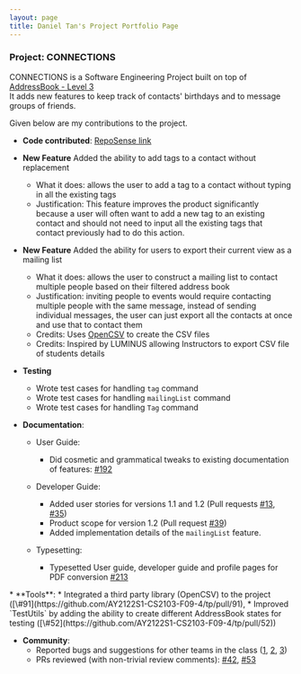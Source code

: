 ```yaml
---
layout: page
title: Daniel Tan's Project Portfolio Page
---
```


### Project: CONNECTIONS

CONNECTIONS is a Software Engineering Project built on top of [AddressBook - Level 3](https://se-education.org/addressbook-level3/)  
It adds new features to keep track of contacts' birthdays and to message groups of friends.


Given below are my contributions to the project.

* **Code contributed**: [RepoSense link](https://nus-cs2103-ay2122s1.github.io/tp-dashboard/?search=&sort=groupTitle&sortWithin=title&timeframe=commit&mergegroup=&groupSelect=groupByRepos&breakdown=true&checkedFileTypes=docs~functional-code~test-code~other&since=2021-09-17&tabOpen=true&tabType=authorship&zFR=false&tabAuthor=cookiedan42&tabRepo=AY2122S1-CS2103-F09-4%2Ftp%5Bmaster%5D&authorshipIsMergeGroup=false&authorshipFileTypes=docs~functional-code~test-code&authorshipIsBinaryFileTypeChecked=false)

* **New Feature** Added the ability to add tags to a contact without replacement
  * What it does: allows the user to add a tag to a contact without typing in all the existing tags
  * Justification: This feature improves the product significantly because a user will often want to add a new tag to an existing contact and should not need to input all the existing tags that contact previously had to do this action.

* **New Feature** Added the ability for users to export their current view as a mailing list
  * What it does: allows the user to construct a mailing list to contact multiple people based on their filtered address book
  * Justification: inviting people to events would require contacting multiple people with the same message, instead of sending individual messages, the user can just export all the contacts at once and use that to contact them
  * Credits: Uses [OpenCSV](http://opencsv.sourceforge.net/) to create the CSV files
  * Credits: Inspired by LUMINUS allowing Instructors to export CSV file of students details
  
* **Testing**
  * Wrote test cases for handling `tag` command
  * Wrote test cases for handling `mailingList` command
  * Wrote test cases for handling `Tag` command

* **Documentation**:
  * User Guide:
    * Did cosmetic and grammatical tweaks to existing documentation of features: [\#192](https://github.com/AY2122S1-CS2103-F09-4/tp/pull/192)
  * Developer Guide:
    * Added user stories for versions 1.1 and 1.2 (Pull requests [\#13](https://github.com/AY2122S1-CS2103-F09-4/tp/pull/13), [\#35](https://github.com/AY2122S1-CS2103-F09-4/tp/pull/35))
    * Product scope for version 1.2 (Pull request [#39](https://github.com/AY2122S1-CS2103-F09-4/tp/pull/39))
    * Added implementation details of the `mailingList` feature.

  * Typesetting:
    * Typesetted User guide, developer guide and profile pages for PDF conversion [\#213](https://github.com/AY2122S1-CS2103-F09-4/tp/pull/213)

<div style="page-break-after: always;"></div>
* **Tools**:
  * Integrated a third party library (OpenCSV) to the project ([\#91](https://github.com/AY2122S1-CS2103-F09-4/tp/pull/91), 
  * Improved `TestUtils` by adding the ability to create different AddressBook states for testing ([\#52](https://github.com/AY2122S1-CS2103-F09-4/tp/pull/52))
  
* **Community**:
  * Reported bugs and suggestions for other teams in the class ([1](https://github.com/cookiedan42/ped/issues/6), [2](https://github.com/cookiedan42/ped/issues/7), [3](https://github.com/cookiedan42/ped/issues/9))
  * PRs reviewed (with non-trivial review comments): [\#42](https://github.com/AY2122S1-CS2103-F09-4/tp/pull/42), [\#53](https://github.com/AY2122S1-CS2103-F09-4/tp/pull/53)
